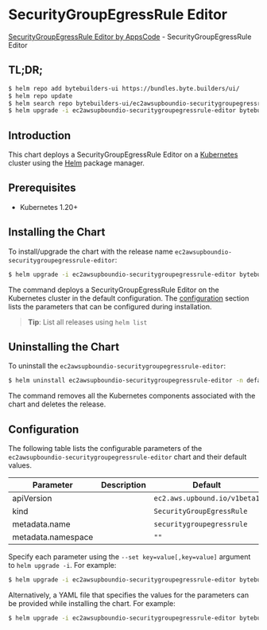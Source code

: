 # SecurityGroupEgressRule Editor

[SecurityGroupEgressRule Editor by AppsCode](https://byte.builders) - SecurityGroupEgressRule Editor

## TL;DR;

```bash
$ helm repo add bytebuilders-ui https://bundles.byte.builders/ui/
$ helm repo update
$ helm search repo bytebuilders-ui/ec2awsupboundio-securitygroupegressrule-editor --version=v0.4.18
$ helm upgrade -i ec2awsupboundio-securitygroupegressrule-editor bytebuilders-ui/ec2awsupboundio-securitygroupegressrule-editor -n default --create-namespace --version=v0.4.18
```

## Introduction

This chart deploys a SecurityGroupEgressRule Editor on a [Kubernetes](http://kubernetes.io) cluster using the [Helm](https://helm.sh) package manager.

## Prerequisites

- Kubernetes 1.20+

## Installing the Chart

To install/upgrade the chart with the release name `ec2awsupboundio-securitygroupegressrule-editor`:

```bash
$ helm upgrade -i ec2awsupboundio-securitygroupegressrule-editor bytebuilders-ui/ec2awsupboundio-securitygroupegressrule-editor -n default --create-namespace --version=v0.4.18
```

The command deploys a SecurityGroupEgressRule Editor on the Kubernetes cluster in the default configuration. The [configuration](#configuration) section lists the parameters that can be configured during installation.

> **Tip**: List all releases using `helm list`

## Uninstalling the Chart

To uninstall the `ec2awsupboundio-securitygroupegressrule-editor`:

```bash
$ helm uninstall ec2awsupboundio-securitygroupegressrule-editor -n default
```

The command removes all the Kubernetes components associated with the chart and deletes the release.

## Configuration

The following table lists the configurable parameters of the `ec2awsupboundio-securitygroupegressrule-editor` chart and their default values.

|     Parameter      | Description |                 Default                 |
|--------------------|-------------|-----------------------------------------|
| apiVersion         |             | <code>ec2.aws.upbound.io/v1beta1</code> |
| kind               |             | <code>SecurityGroupEgressRule</code>    |
| metadata.name      |             | <code>securitygroupegressrule</code>    |
| metadata.namespace |             | <code>""</code>                         |


Specify each parameter using the `--set key=value[,key=value]` argument to `helm upgrade -i`. For example:

```bash
$ helm upgrade -i ec2awsupboundio-securitygroupegressrule-editor bytebuilders-ui/ec2awsupboundio-securitygroupegressrule-editor -n default --create-namespace --version=v0.4.18 --set apiVersion=ec2.aws.upbound.io/v1beta1
```

Alternatively, a YAML file that specifies the values for the parameters can be provided while
installing the chart. For example:

```bash
$ helm upgrade -i ec2awsupboundio-securitygroupegressrule-editor bytebuilders-ui/ec2awsupboundio-securitygroupegressrule-editor -n default --create-namespace --version=v0.4.18 --values values.yaml
```
